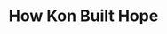 ---
title: How Kon Built Hope
preview: /uploads/blog/2016/2016-04-15-how-kon-built-hope/imgs/asrc.jpg
link: "http://log.mlgrto.com/post/142767920215/how-kon-built-hope"
---